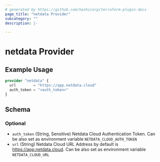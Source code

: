 ```yaml
---
# generated by https://github.com/hashicorp/terraform-plugin-docs
page_title: "netdata Provider"
subcategory: ""
description: |-
  
---
```


# netdata Provider



## Example Usage

```terraform
provider "netdata" {
  url        = "https://app.netdata.cloud"
  auth_token = "<auth_token>"
}
```

<!-- schema generated by tfplugindocs -->
## Schema

### Optional

- `auth_token` (String, Sensitive) Netdata Cloud Authentication Token. Can be also set as environment variable `NETDATA_CLOUD_AUTH_TOKEN`
- `url` (String) Netdata Cloud URL Address by default is https://app.netdata.cloud. Can be also set as environment variable `NETDATA_CLOUD_URL`
